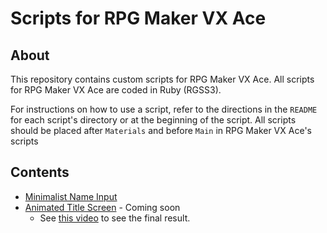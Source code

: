 # Scripts for RPG Maker VX Ace

## About
This repository contains custom scripts for RPG Maker VX Ace. All scripts for RPG Maker VX Ace are coded in Ruby (RGSS3).

For instructions on how to use a script, refer to the directions in the `README` for each script's directory or at the beginning of the script. All scripts should be placed after `Materials` and before `Main` in RPG Maker VX Ace's scripts
 
## Contents

* [Minimalist Name Input](https://github.com/moniker001/rpg-maker-scripts/tree/master/minimalist-name-input)
* [Animated Title Screen]() - Coming soon
  * See [this video](https://www.youtube.com/watch?v=Ee_74LG0MSQ#action=share) to see the final result.
